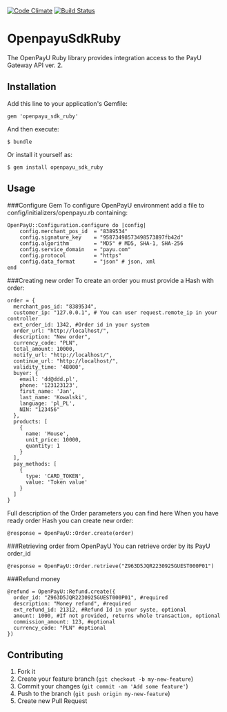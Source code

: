 [![Code Climate](https://codeclimate.com/repos/5244470a56b10276f501aaee/badges/82eaa372e10d503831cd/gpa.png)](https://codeclimate.com/repos/5244470a56b10276f501aaee/feed)
[![Build Status](https://magnum.travis-ci.com/streflik/openpayu_ruby_sdk.png?token=sqp5QvsmzqEqtVB3sNsK&branch=order)](https://magnum.travis-ci.com/streflik/openpayu_ruby_sdk)
# OpenpayuSdkRuby

The OpenPayU Ruby library provides integration access to the PayU Gateway API ver. 2.

## Installation

Add this line to your application's Gemfile:

    gem 'openpayu_sdk_ruby'

And then execute:

    $ bundle

Or install it yourself as:

    $ gem install openpayu_sdk_ruby

## Usage

###Configure Gem
  To configure OpenPayU environment add a file to config/initializers/openpayu.rb containing:

    OpenPayU::Configuration.configure do |config|
        config.merchant_pos_id  = "8389534"
        config.signature_key    = "95873498573498573897fb42d"
        config.algorithm        = "MD5" # MD5, SHA-1, SHA-256
        config.service_domain   = "payu.com"
        config.protocol         = "https"
        config.data_format      = "json" # json, xml
    end

###Creating new order
  To create an order you must provide a Hash with order:

    order = {
      merchant_pos_id: "8389534",
      customer_ip: "127.0.0.1", # You can user request.remote_ip in your controller
      ext_order_id: 1342, #Order id in your system
      order_url: "http://localhost/",
      description: "New order",
      currency_code: "PLN",
      total_amount: 10000,
      notify_url: "http://localhost/",
      continue_url: "http://localhost/",
      validity_time: '48000',
      buyer: {
        email: 'dd@ddd.pl',
        phone: '123123123',
        first_name: 'Jan',
        last_name: 'Kowalski',
        language: 'pl_PL',
        NIN: "123456"
      },
      products: [
        {
          name: 'Mouse',
          unit_price: 10000,
          quantity: 1
        }
      ],
      pay_methods: [
        {
          type: 'CARD_TOKEN',
          value: 'Token value'
        }
      ]
    }

  Full description of the Order parameters you can find here
  When you have ready order Hash you can create new order:

    @response = OpenPayU::Order.create(order)

###Retrieving order from OpenPayU
  You can retrieve order by its PayU order_id


    @response = OpenPayU::Order.retrieve("Z963D5JQR2230925GUEST000P01")


###Refund money


    @refund = OpenPayU::Refund.create({
      order_id: "Z963D5JQR2230925GUEST000P01", #required
      description: "Money refund", #required
      ext_refund_id: 21312, #Refund Id in your syste, optional
      amount: 1000, #If not provided, returns whole transaction, optional
      commission_amount: 123, #optional
      currency_code: "PLN" #optional
    })
    




## Contributing

1. Fork it
2. Create your feature branch (`git checkout -b my-new-feature`)
3. Commit your changes (`git commit -am 'Add some feature'`)
4. Push to the branch (`git push origin my-new-feature`)
5. Create new Pull Request
